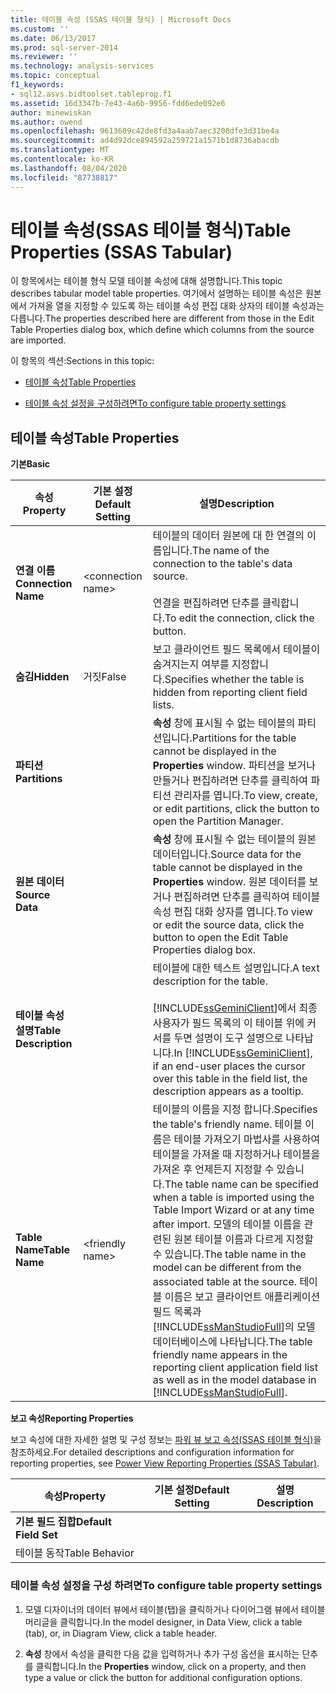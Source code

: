 ```yaml
---
title: 테이블 속성 (SSAS 테이블 형식) | Microsoft Docs
ms.custom: ''
ms.date: 06/13/2017
ms.prod: sql-server-2014
ms.reviewer: ''
ms.technology: analysis-services
ms.topic: conceptual
f1_keywords:
- sql12.asvs.bidtoolset.tableprop.f1
ms.assetid: 16d3347b-7e43-4a6b-9956-fdd6ede092e6
author: minewiskan
ms.author: owend
ms.openlocfilehash: 9613609c42de8fd3a4aab7aec3208dfe3d31be4a
ms.sourcegitcommit: ad4d92dce894592a259721a1571b1d8736abacdb
ms.translationtype: MT
ms.contentlocale: ko-KR
ms.lasthandoff: 08/04/2020
ms.locfileid: "87738817"
---
```

# <a name="table-properties-ssas-tabular"></a><span data-ttu-id="178e8-102">테이블 속성(SSAS 테이블 형식)</span><span class="sxs-lookup"><span data-stu-id="178e8-102">Table Properties (SSAS Tabular)</span></span>
  <span data-ttu-id="178e8-103">이 항목에서는 테이블 형식 모델 테이블 속성에 대해 설명합니다.</span><span class="sxs-lookup"><span data-stu-id="178e8-103">This topic describes tabular model table properties.</span></span> <span data-ttu-id="178e8-104">여기에서 설명하는 테이블 속성은 원본에서 가져올 열을 지정할 수 있도록 하는 테이블 속성 편집 대화 상자의 테이블 속성과는 다릅니다.</span><span class="sxs-lookup"><span data-stu-id="178e8-104">The properties described here are different from those in the Edit Table Properties dialog box, which define which columns from the source are imported.</span></span>  
  
 <span data-ttu-id="178e8-105">이 항목의 섹션:</span><span class="sxs-lookup"><span data-stu-id="178e8-105">Sections in this topic:</span></span>  
  
-   [<span data-ttu-id="178e8-106">테이블 속성</span><span class="sxs-lookup"><span data-stu-id="178e8-106">Table Properties</span></span>](#bkmk_properties)  
  
-   [<span data-ttu-id="178e8-107">테이블 속성 설정을 구성하려면</span><span class="sxs-lookup"><span data-stu-id="178e8-107">To configure table property settings</span></span>](#bkmk_config_prop)  
  
##  <a name="table-properties"></a><a name="bkmk_properties"></a><span data-ttu-id="178e8-108">테이블 속성</span><span class="sxs-lookup"><span data-stu-id="178e8-108">Table Properties</span></span>  
 <span data-ttu-id="178e8-109">**기본**</span><span class="sxs-lookup"><span data-stu-id="178e8-109">**Basic**</span></span>  
  
|<span data-ttu-id="178e8-110">속성</span><span class="sxs-lookup"><span data-stu-id="178e8-110">Property</span></span>|<span data-ttu-id="178e8-111">기본 설정</span><span class="sxs-lookup"><span data-stu-id="178e8-111">Default Setting</span></span>|<span data-ttu-id="178e8-112">설명</span><span class="sxs-lookup"><span data-stu-id="178e8-112">Description</span></span>|  
|--------------|---------------------|-----------------|  
|<span data-ttu-id="178e8-113">**연결 이름**</span><span class="sxs-lookup"><span data-stu-id="178e8-113">**Connection Name**</span></span>|\<connection name>|<span data-ttu-id="178e8-114">테이블의 데이터 원본에 대 한 연결의 이름입니다.</span><span class="sxs-lookup"><span data-stu-id="178e8-114">The name of the connection to the table's data source.</span></span><br /><br /> <span data-ttu-id="178e8-115">연결을 편집하려면 단추를 클릭합니다.</span><span class="sxs-lookup"><span data-stu-id="178e8-115">To edit the connection, click the button.</span></span>|  
|<span data-ttu-id="178e8-116">**숨김**</span><span class="sxs-lookup"><span data-stu-id="178e8-116">**Hidden**</span></span>|<span data-ttu-id="178e8-117">거짓</span><span class="sxs-lookup"><span data-stu-id="178e8-117">False</span></span>|<span data-ttu-id="178e8-118">보고 클라이언트 필드 목록에서 테이블이 숨겨지는지 여부를 지정합니다.</span><span class="sxs-lookup"><span data-stu-id="178e8-118">Specifies whether the table is hidden from reporting client field lists.</span></span>|  
|<span data-ttu-id="178e8-119">**파티션**</span><span class="sxs-lookup"><span data-stu-id="178e8-119">**Partitions**</span></span>||<span data-ttu-id="178e8-120">**속성** 창에 표시될 수 없는 테이블의 파티션입니다.</span><span class="sxs-lookup"><span data-stu-id="178e8-120">Partitions for the table cannot be displayed in the **Properties** window.</span></span> <span data-ttu-id="178e8-121">파티션을 보거나 만들거나 편집하려면 단추를 클릭하여 파티션 관리자를 엽니다.</span><span class="sxs-lookup"><span data-stu-id="178e8-121">To view, create, or edit partitions, click the button to open the Partition Manager.</span></span>|  
|<span data-ttu-id="178e8-122">**원본 데이터**</span><span class="sxs-lookup"><span data-stu-id="178e8-122">**Source Data**</span></span>||<span data-ttu-id="178e8-123">**속성** 창에 표시될 수 없는 테이블의 원본 데이터입니다.</span><span class="sxs-lookup"><span data-stu-id="178e8-123">Source data for the table cannot be displayed in the **Properties** window.</span></span> <span data-ttu-id="178e8-124">원본 데이터를 보거나 편집하려면 단추를 클릭하여 테이블 속성 편집 대화 상자를 엽니다.</span><span class="sxs-lookup"><span data-stu-id="178e8-124">To view or edit the source data, click the button to open the Edit Table Properties dialog box.</span></span>|  
|<span data-ttu-id="178e8-125">**테이블 속성 설명**</span><span class="sxs-lookup"><span data-stu-id="178e8-125">**Table Description**</span></span>||<span data-ttu-id="178e8-126">테이블에 대한 텍스트 설명입니다.</span><span class="sxs-lookup"><span data-stu-id="178e8-126">A text description for the table.</span></span><br /><br /> <span data-ttu-id="178e8-127">[!INCLUDE[ssGeminiClient](../../includes/ssgeminiclient-md.md)]에서 최종 사용자가 필드 목록의 이 테이블 위에 커서를 두면 설명이 도구 설명으로 나타납니다.</span><span class="sxs-lookup"><span data-stu-id="178e8-127">In [!INCLUDE[ssGeminiClient](../../includes/ssgeminiclient-md.md)], if an end-user places the cursor over this table in the field list, the description appears as a tooltip.</span></span>|  
|<span data-ttu-id="178e8-128">**Table Name**</span><span class="sxs-lookup"><span data-stu-id="178e8-128">**Table Name**</span></span>|\<friendly name>|<span data-ttu-id="178e8-129">테이블의 이름을 지정 합니다.</span><span class="sxs-lookup"><span data-stu-id="178e8-129">Specifies the table's friendly name.</span></span> <span data-ttu-id="178e8-130">테이블 이름은 테이블 가져오기 마법사를 사용하여 테이블을 가져올 때 지정하거나 테이블을 가져온 후 언제든지 지정할 수 있습니다.</span><span class="sxs-lookup"><span data-stu-id="178e8-130">The table name can be specified when a table is imported using the Table Import Wizard or at any time after import.</span></span> <span data-ttu-id="178e8-131">모델의 테이블 이름을 관련된 원본 테이블 이름과 다르게 지정할 수 있습니다.</span><span class="sxs-lookup"><span data-stu-id="178e8-131">The table name in the model can be different from the associated table at the source.</span></span> <span data-ttu-id="178e8-132">테이블 이름은 보고 클라이언트 애플리케이션 필드 목록과 [!INCLUDE[ssManStudioFull](../../includes/ssmanstudiofull-md.md)]의 모델 데이터베이스에 나타납니다.</span><span class="sxs-lookup"><span data-stu-id="178e8-132">The table friendly name appears in the reporting client application field list as well as in the model database in [!INCLUDE[ssManStudioFull](../../includes/ssmanstudiofull-md.md)].</span></span>|  
  
 <span data-ttu-id="178e8-133">**보고 속성**</span><span class="sxs-lookup"><span data-stu-id="178e8-133">**Reporting Properties**</span></span>  
  
 <span data-ttu-id="178e8-134">보고 속성에 대한 자세한 설명 및 구성 정보는 [파워 뷰 보고 속성&#40;SSAS 테이블 형식&#41;](properties-ssas-tabular.md)을 참조하세요.</span><span class="sxs-lookup"><span data-stu-id="178e8-134">For detailed descriptions and configuration information for reporting properties, see [Power View Reporting Properties &#40;SSAS Tabular&#41;](properties-ssas-tabular.md).</span></span>  
  
|<span data-ttu-id="178e8-135">속성</span><span class="sxs-lookup"><span data-stu-id="178e8-135">Property</span></span>|<span data-ttu-id="178e8-136">기본 설정</span><span class="sxs-lookup"><span data-stu-id="178e8-136">Default Setting</span></span>|<span data-ttu-id="178e8-137">설명</span><span class="sxs-lookup"><span data-stu-id="178e8-137">Description</span></span>|  
|--------------|---------------------|-----------------|  
|<span data-ttu-id="178e8-138">**기본 필드 집합**</span><span class="sxs-lookup"><span data-stu-id="178e8-138">**Default Field Set**</span></span>|||  
|<span data-ttu-id="178e8-139">테이블 동작</span><span class="sxs-lookup"><span data-stu-id="178e8-139">Table Behavior</span></span>|||  
  
###  <a name="to-configure-table-property-settings"></a><a name="bkmk_config_prop"></a><span data-ttu-id="178e8-140">테이블 속성 설정을 구성 하려면</span><span class="sxs-lookup"><span data-stu-id="178e8-140">To configure table property settings</span></span>  
  
1.  <span data-ttu-id="178e8-141">모델 디자이너의 데이터 뷰에서 테이블(탭)을 클릭하거나 다이어그램 뷰에서 테이블 머리글을 클릭합니다.</span><span class="sxs-lookup"><span data-stu-id="178e8-141">In the model designer, in Data View, click a table (tab), or, in Diagram View, click a table header.</span></span>  
  
2.  <span data-ttu-id="178e8-142">**속성** 창에서 속성을 클릭한 다음 값을 입력하거나 추가 구성 옵션을 표시하는 단추를 클릭합니다.</span><span class="sxs-lookup"><span data-stu-id="178e8-142">In the **Properties** window, click on a property, and then type a value or click the button for additional configuration options.</span></span>  
  
  
